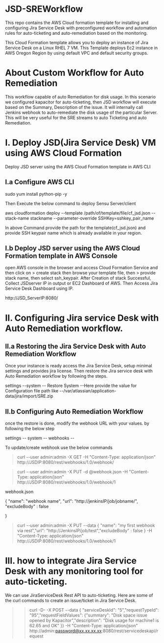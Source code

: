 # JSD-SREWorkflow
This repo contains the AWS Cloud formation template for installing and configuring Jira Service Desk with preconfigured workflow and automation rules for auto-ticketing and auto-remediation based on the monitoring.

This Cloud Formation template allows you to deploy an instance of Jira Service Desk on a Linux RHEL 7 VM. This Template deploys Ec2 instance in AWS Oregon Region by using default VPC and default security groups.

#  About Custom Workflow for Auto Remediation
This workflow capable of auto Remediation for disk usage. In this scenario we configured kapacitor for auto-ticketing, then JSD workflow will execute based on the Summary, Description of the issue. It will internally call Jenkins webhook to auto-remediate the disk usage of the particular Server. This will be very useful for the SRE streams to auto Ticketing and auto Remediation.

# I. Deploy JSD(Jira Service Desk) VM using AWS Cloud Formation
Deploy JSD server using the AWS Cloud Formation template in AWS CLI

##  I.a Configure AWS CLI
sudo yum install python-pip -y

Then Execute the below command to deploy Sensu Server/client

aws cloudformation deploy --template /path/of/template/file/cf_jsd.json --stack-name stackname --parameter-override SSHKey=sshkey_pair_name

In above Command provide the path for the template(cf_jsd.json) and provide SSH keypair name which is already available in your region.

##  I.b Deploy JSD server using the AWS Cloud Formation template in AWS Console
open AWS console in the browser and access Cloud Formation Service and then click on > create stack then browse your template file, then > provide stack name, then select ssh_keypair. After Creation of stack Successful, Collect JSDserver IP in output or EC2 Dashboard of AWS. Then Access Jira Service Desk Dashboard using IP.

http://JSD_ServerIP:8080/

# II. Configuring Jira service Desk with Auto Remediation workflow.
##  II.a Restoring the Jira Service Desk with Auto Remediation Workflow
Once your instance is ready access the Jira Service Desk, setup minimal settings and provides jira license. Then restore the Jira service desk with Auto Remediation workflow by following the steps.

settings --system -- Restore System --Here provide the value for Configuration file path like  --/var/atlassian/application-data/jira/import/SRE.zip

##  II.b Configuring Auto Remediation Workflow
once the restore is done, modify the webhook URL with your values. by following the below step

settings -- system -- webhooks --

To update/create webhook use the below commands

> curl --user admin:admin -X GET -H "Content-Type: application/json" http://JSDIP:8080/rest/webhooks/1.0/webhook/

> curl --user admin:admin -X PUT -d @webhook.json -H "Content-Type: application/json" http://JSDIP:8080/rest/webhooks/1.0/webhook/1

 webhook.json 
 >
 { 
    "name": "webhook name",
    "url": "http://jenkinsIP/job/jobname/",
    "excludeBody" : false 
    
   }
 
> curl --user admin:admin -X PUT --data { "name": "my first webhook via rest","url": "http://JenkinsIP/job/test","excludeBody" : false } -H "Content-Type: application/json" http://JSDIP:8080/rest/webhooks/1.0/webhook/1
 

# III. how to integrate Jira Service Desk with any monitoring tool for auto-ticketing.
We can use JiraServiceDesk Rest API to auto-ticketing. Here are some of the curl commands to create an issue/ticket in Jira Service Desk.

>> curl -D- -X POST --data { "serviceDeskId": "5","requestTypeId": "95","requestFieldValues": {"summary": "Disk space issue opened by Kapacitor","description": "Disk usage for machine1 is 62.65 and OK" }} -H "Content-Type: application/json" http://admin:password@xx.xx.xx.xx:8080/rest/servicedeskapi/request


